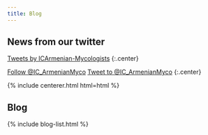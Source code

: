 ```yaml
---
title: Blog
---
```


## <i class="fas fa-newspaper"></i>News from our twitter

<!-- Twitter embeds from https://publish.twitter.com/ -->

<a class="twitter-timeline" data-width="400" data-height="400" href="https://twitter.com/IC_ArmenianMyco?lang=en">Tweets by ICArmenian-Mycologists</a> <script async src="https://platform.twitter.com/widgets.js" charset="utf-8"></script>
{:.center}

<a href="https://twitter.com/IC_ArmenianMyco?lang=en" class="twitter-follow-button" data-show-count="false">Follow @IC_ArmenianMyco</a><script async src="https://platform.twitter.com/widgets.js" charset="utf-8"></script>
<a href="https://twitter.com/intent/tweet?screen_name=IC_ArmenianMyco" class="twitter-mention-button" data-show-count="false">Tweet to @IC_ArmenianMyco</a><script async src="https://platform.twitter.com/widgets.js" charset="utf-8"></script>
{:.center}

{% include centerer.html html=html %}

## <i class="fas fa-newspaper"></i>Blog

{% include blog-list.html %}

